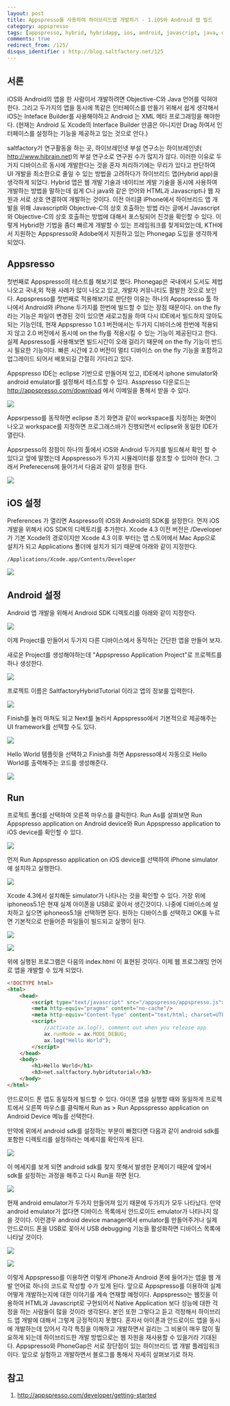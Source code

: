 ```yaml
---
layout: post
title: Appspresso를 사용하여 하이브리드앱 개발하기 - 1.iOS와 Android 앱 빌드
category: appspresso
tags: [appspresso, hybrid, hybridapp, ios, android, javascript, java, objective-c]
comments: true
redirect_from: /125/
disqus_identifier : http://blog.saltfactory.net/125
---
```


## 서론

iOS와 Android의 앱을 한 사람이서 개발하려면 Objective-C와 Java 언어를 익혀야한다. 그리고 두가지의 앱을 동시에 똑같은 인터페이스를 만들기 위해서 쉽게 생각해서 iOS는 Inteface Builder를 사용해야하고 Android 는 XML 메타 프로그래밍을 해야한다. (현재는 Android 도 Xcode의 Interface Builder 만큼은 아니지만 Drag 하여서 인터페이스를 설정하는 기능을 제공하고 있는 것으로 안다.)

saltfactory가 연구활동을 하는 곳, 하이브레인넷 부설 연구소는 하이브레인넷( http://www.hibrain.net)의 부설 연구소로 연구원 수가 많지가 않다. 이러한 이유로 두가지 디바이스르 동시에 개발한다는 것을 혼자 처리하기에는 무리가 있다고 판단하여 UI 개발을 최소한으로 줄일 수 있는 방법을 고려하다가 하이브리드 앱(Hybrid app)을 생각하게 되었다. Hybrid 앱은 웹 개발 기술과 네이티브 게발 기술을 동시에 사용하여 개발하는 방법을 말하는데 쉽게 C나 java와 같은 언어와 HTML과 Javascript나 웹 자원과 서로 상호 연결하여 개발하는 것이다. 이전 아티클 iPhone에서 하이브리드 앱 개발을 위해 Javascript와 Objective-C의 상호 호출하는 방법 라는 글에서 Javascript와 Objective-C의 상호 호출하는 방법에 대해서 포스팅되어 진것을 확인할 수 있다. 이렇게 Hybrid한 기법을 좀더 빠르게 개발할 수 있는 프레임워크를 찾게되었는데,  KTH에서 지원하는  Appspresso와 Adobe에서 지원하고 있는 Phonegap 도입을 생각하게 되었다.

<!--more-->

## Appsresso

첫번째로 Appspresso의 테스트를 해보기로 했다. Phonegap은 국내에서 도서도 제법 나오고 국내,외 적용 사례가 많이 나오고 있고, 개발자 커뮤니티도 활발한 것으로 보인다. Appspresso를 첫번째로 적용해보기로 판단한 이유는 하나의 Appspresso 툴 하나에서 Android와 iPhone 두가지를 한번에 빌드할 수 있는 장점 때문이다. on the fly 라는 기능은 파일이 변경된 것이 있으면 새로고침을 하여 다시 IDE에서 빌드하지 않아도 되는 기능인데, 현재 Appspresso 1.0.1 버전에서는 두가지 디바이스에 한번에 적용되지 않고 2.0 버전에서 동시에 on the fly를 적용시킬 수 있는 기능이 제공된다고 한다. 실제 Appsresso를 사용해보면 빌드시간이 오래 걸리기 때문에 on the fly 기능이 반드시 필요한 기능이다. 빠른 시간에 2.0 버전이 멀티 디바이스 on the fly 기능을 포함하고 업그레이드 되어서 배포되길 간절히 기다리고 있다.

Appspresso IDE는 eclipse 기반으로 만들어져 있고, IDE에서 iphone simulator와 android emulator를 설정해서 테스트할 수 있다. Asspresso 다운로드는 http://appspresso.com/download 에서 이메일을 통해서 받을 수 있다.

![](https://hbn-blog-assets.s3.ap-northeast-2.amazonaws.com/5743dc13-4afc-4580-925f-4b985ef430ff)

Appsrpesso를 동작하면 eclipse 초기 화면과 같이 workspace를 지정하는 화면이 나오고 workspace를 지정하면 프로그래스바가 진행되면서 eclipse와 동일한 IDE가 열린다.

Appsrpesso의 장점이 하나의 툴에서 iOS와 Android 두가지를 빌드해서 확인 할 수 있다고 앞에 말했는데 Appspresso가 두가지 시뮬레이터를 참조할 수 있어야 한다. 그래서 Preferecens에 들어가서 다음과 같이 설정을 한다.

![](https://hbn-blog-assets.s3.ap-northeast-2.amazonaws.com/b06f8ae7-56e0-4dde-b6ea-c4d5993b6ea5)

## iOS 설정

Preferences 가 열리면 Asspresso의 iOS와 Android의 SDK를 설정한다. 먼저 iOS 개발을 위해서 iOS SDK의 디렉토리를 추가한다. Xcode 4.3 이전 버전은 /Developer 가 기본 Xcode의 경로이지만 Xcode 4.3 이후 부터는 앱 스토어에서 Mac App으로 설치가 되고 Applications 폴더에 설치가 되기 때문에 아래와 같이 지정한다.

```
/Applications/Xcode.app/Contents/Developer
```

![](https://hbn-blog-assets.s3.ap-northeast-2.amazonaws.com/ba54e47c-8d3f-4f1f-a7f6-b527fd550b29)

## Android 설정

Android 앱 개발을 위해서 Android SDK 디렉토리를 아래와 같이 지정한다.

![](https://hbn-blog-assets.s3.ap-northeast-2.amazonaws.com/2260af74-729a-4772-a9b0-5ed4ff4e4955)

이제 Project를 만들어서 두가지 다른 디바이스에서 동작하는 간단한 앱을 만들어 보자.

새로운 Project를 생성해야하는데 "Appspresso Application Project"로 프로젝트를 하나 생성한다.

![](https://hbn-blog-assets.s3.ap-northeast-2.amazonaws.com/87659737-bd6f-484d-b227-942ca524080b)

프로젝트 이름은 SaltfactoryHybridTutorial 이라고 앱의 정보를 입력한다.

![](https://hbn-blog-assets.s3.ap-northeast-2.amazonaws.com/5e188da9-1ba0-483e-87f6-c6a563cc5b7b)

Finish를 눌러 마쳐도 되고 Next를 눌러서 Appspresso에서 기본적으로 제공해주는 UI framework를 선택할 수도 있다.

![](https://hbn-blog-assets.s3.ap-northeast-2.amazonaws.com/a11390f8-d7a9-48d2-9f9e-4f2a9ab9efa3)

Hello World 템플릿을 선택하고 Finish를 하면 Appsresso에서 자동으로 Hello World를 출력해주는 코드를 생성해준다.

![](https://hbn-blog-assets.s3.ap-northeast-2.amazonaws.com/fa1ac408-c4a3-4ac2-87e0-bd3f184dfb18)

## Run

프로젝트 폴더를 선택하여 오른쪽 마우스를 클릭한다. Run As를 살펴보면 Run Appspresso application on Android device와 Run Appspresso application to iOS device를 확인할 수 있다.

![](https://hbn-blog-assets.s3.ap-northeast-2.amazonaws.com/29433645-223b-4219-b082-58eb221b4a7c)

먼저 Run Appspresso application on iOS device를 선택하여 iPhone simulator에 설치하고 실행한다.

![](https://hbn-blog-assets.s3.ap-northeast-2.amazonaws.com/bccd4607-a9b1-4546-af5c-2fb5a66bf4a4)

Xcode 4.3에서 설치해둔 simulator가 나타나는 것을 확인할 수 있다. 가장 위에 iphoneos5.1은 현재 실제 아이폰을 USB로 꽂아서 생긴것이다.  나중에 디바이스에 설치하고 싶으면 iphoneos5.1을 선택하면 된다. 원하는 디바이스를 선택하고 OK를 누르면 기본적으로 만들어준 파일들이 빌드되고 실행이 된다.

![](https://hbn-blog-assets.s3.ap-northeast-2.amazonaws.com/6c9165e9-7ec9-44e8-b811-c279a0f9791f)

![](https://hbn-blog-assets.s3.ap-northeast-2.amazonaws.com/e4cbd39f-8ac1-43e5-b147-b1068eaab5d4)

위에 실행된 프로그램은 다음의 index.html 이 표현된 것이다. 이제 웹 프로그래밍 언어로 앱을 개발할 수 있게 되었다.

```html
<!DOCTYPE html>
<html>
	<head>
        <script type="text/javascript" src="/appspresso/appspresso.js"></script>
        <meta http-equiv="pragma" content="no-cache"/>
		<meta http-equiv="Content-Type" content="text/html; charset=UTF-8">
		<script>
			//activate ax.log(), comment out when you release app
			ax.runMode = ax.MODE_DEBUG;
			ax.log("Hello World");
		</script>
	</head>
	<body>
		<h1>Hello World</h1>
		<h3>net.saltfactory.hybridtutorial</h3>
	</body>
</html>
```

안드로이드 폰 앱도 동일하게 빌드할 수 있다.
아이폰 앱을 실행할 때와 동일하게 프로젝트에서 오른쪽 마우스를 클릭해서 Run as > Run Appsspresso application on Android Device 메뉴를 선택한다.

만약에 위에서 android sdk를 설정하는 부분이 빠졌다면 다음과 같이 android sdk를 포함한 디렉토리를 설정하라는 메세지를 확인하게 된다.

![](https://hbn-blog-assets.s3.ap-northeast-2.amazonaws.com/4cf0d318-09e4-4c7a-9e2e-c9fee1e3591c)

이 메세지를 보게 되면 android sdk를 찾지 못해서 발생한 문제이기 때문에 앞에서 sdk를 설정하는 과정을 해주고 다시 Run을 하면 된다.

![](https://hbn-blog-assets.s3.ap-northeast-2.amazonaws.com/f2ca7df8-78e7-47b8-a7de-8f5094c499a3)

현재 android emulator가 두가지 만들어져 있기 때문에 두가지가 모두 나타났다. 만약 android emulator가 없다면 디바이스 목록에서 안드로이드 emulator가 나타나지 않을 것이다. 이런경우 android device manager에서 emulator를 만들어주거나 실제 안드로이드 폰을 USB로 꽂아서 USB debugging 기능을 활성화하면 디바이스 목록에 나타날 것이다.

![](https://hbn-blog-assets.s3.ap-northeast-2.amazonaws.com/e35b15dd-2a71-4f5f-88d8-55b167412fcb)

![](https://hbn-blog-assets.s3.ap-northeast-2.amazonaws.com/e53f71d8-94df-4513-8427-19bb5c7099c2)

이렇게 Appspresso를 이용하면 이렇게 iPhone과 Android 폰에 들어가는 앱을 웹 개발 언어로 하나의 코드로 작성할 수가 있게 된다. 앞으로 Appspresso를 이용하여 실제 어떻게 개발하는지에 대한 이야기를 계속 연재할 예정이다. Appspresso는 웹킷을 이용하여 HTML과 Javascript로 구현되어서 Native Application 보다 성능에 대한 걱정을 하는 사람들이 많을 것이라 생각된다. 본인 또한 그렇다고 듣고 걱정해서 하이브리드 앱 개발에 대해서 그렇게 긍정적이지 못했다. 혼자서 아이폰과 안드로이드 앱을 동시에 개발하는데 있어서 각각 특징을 이해하고 개발하면서 걸리는 그 비용이 매우 많이 필요하게 되는데 하이브리드한 개발 방법으로는 웹 자원을 재사용할 수 있을거라 기대된다. Appspresso와 PhoneGap은 서로 장단점이 있는 하이브리드 앱 개발 플레임워크이다. 앞으로 실험하고 개발하면서 블로그를 통해서 자세히 살펴보기로 하자.

## 참고

1. http://appspresso.com/developer/getting-started


